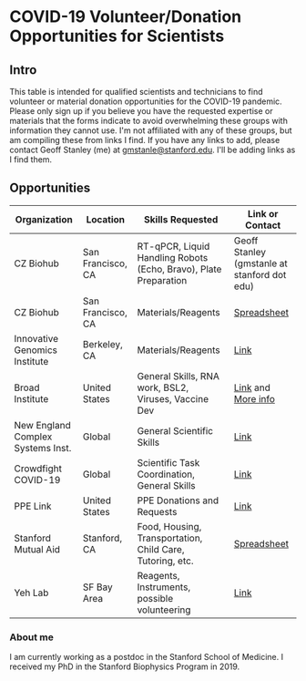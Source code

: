 # COVID-19 Volunteer/Donation Opportunities for Scientists

## Intro

This table is intended for qualified scientists and technicians to find volunteer or material donation opportunities for the COVID-19 pandemic. Please only sign up if you believe you have the requested expertise or materials that the forms indicate to avoid overwhelming these groups with information they cannot use. I'm not affiliated with any of these groups, but am compiling these from links I find. If you have any links to add, please contact Geoff Stanley (me) at gmstanle@stanford.edu. I'll be adding links as I find them. 

## Opportunities

Organization | Location | Skills Requested | Link or Contact
------------ | ------------- | ------------ | ------------ |
CZ Biohub | San Francisco, CA | RT-qPCR, Liquid Handling Robots (Echo, Bravo), Plate Preparation | Geoff Stanley (gmstanle at stanford dot edu)
CZ Biohub | San Francisco, CA | Materials/Reagents | [Spreadsheet](https://docs.google.com/spreadsheets/d/1K22xZsrXm2HemhI5Ek1CS7SxNL_6TazARLgKdh6QX58/edit#gid=0)
Innovative Genomics Institute | Berkeley, CA | Materials/Reagents | [Link](https://innovativegenomics.org/covid-19/)
Broad Institute | United States | General Skills, RNA work, BSL2, Viruses, Vaccine Dev | [Link](https://docs.google.com/forms/d/e/1FAIpQLScXC56q2tPgz0WbPrhP7WareiclfxfaKQFI0ZbXg4FkKan5iQ/viewform?fbclid=IwAR3a-97WNEW9Zy_Eja4KS9UAIYPIS4tzyD3AZIRP-m0Ik6EjWbPgwl5ftwk) and [More info](https://docs.google.com/document/d/1nt-n8dE04LbjqdibLD9oesmvwdcXrtW4ybQwhIr4Egk/edit)
New England Complex Systems Inst. | Global | General Scientific Skills | [Link](https://www.endcoronavirus.org/sign-up/english)
Crowdfight COVID-19 | Global | Scientific Task Coordination, General Skills | [Link](http://crowdfightcovid19.org/)
PPE Link | United States | PPE Donations and Requests | [Link](https://ppelink.wordpress.com/ppe-donations/)
Stanford Mutual Aid | Stanford, CA | Food, Housing, Transportation, Child Care, Tutoring, etc. | [Spreadsheet](https://docs.google.com/spreadsheets/d/1Snm8UAJTGSbLV9jz2ZS_40G_37Yg2gwMCcK8KhZg59c/edit#gid=1727309836)
Yeh Lab | SF Bay Area | Reagents, Instruments, possible volunteering | [Link](https://yehlab.stanford.edu/stanford-covid)

### About me
I am currently working as a postdoc in the Stanford School of Medicine. I received my PhD in the Stanford Biophysics Program in 2019.
